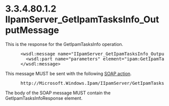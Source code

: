 <html dir="LTR" xmlns:mshelp="http://msdn.microsoft.com/mshelp" xmlns:ddue="http://ddue.schemas.microsoft.com/authoring/2003/5" xmlns:xlink="http://www.w3.org/1999/xlink" xmlns:tool="http://www.microsoft.com/tooltip">
 <body>
 <div id="header">
 <h1 class="heading">3.3.4.80.1.2 IIpamServer_GetIpamTasksInfo_OutputMessage</h1>
 </div>
 <div id="mainSection">
 <div id="mainBody">
 <div id="allHistory" class="saveHistory"></div>
 <div id="sectionSection0" class="section" name="collapseableSection">
 

<p>This is the response for the GetIpamTasksInfo operation.</p>

<dl>
<dd>
<div><pre> &lt;wsdl:message name=&quot;IIpamServer_GetIpamTasksInfo_OutputMessage&quot;&gt;
   &lt;wsdl:part name=&quot;parameters&quot; element=&quot;ipam:GetIpamTasksInfoResponse&quot; /&gt;
 &lt;/wsdl:message&gt;
</pre></div>
</dd></dl>

<p>This message MUST be sent with the following <a href="21b4a631-8f28-420f-822f-c5f879d5046e.md#gt_c1358651-96c1-4ce0-8e1f-b0b7a94145e3">SOAP action</a>.</p>

<dl>
<dd>
<div><pre> http://Microsoft.Windows.Ipam/IIpamServer/GetIpamTasksInfoResponse
</pre></div>
</dd></dl>

<p>The body of the SOAP message MUST contain the
GetIpamTasksInfoResponse element.</p>


 </div>
 </div>
 </div>
 </body>
</html>